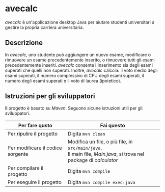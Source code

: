 # avecalc
_avecalc_ è un'applicazione desktop Java per aiutare studenti universitari a gestire la propria carriera universitaria.

## Descrizione
In _avecalc_, uno studente può aggiungere un nuovo esame, modificare o rimuovere un esame precedentemente inserito, o rimuovere tutti gli esami precedentemente inseriti. _avecalc_ consente l'inserimento sia degli esami superati che quelli non superati. Inoltre, _avecalc_ calcola: il voto medio degli esami superati, il numero complessivo di CFU degli esami superati, il numero degli esami superati e il voto di laurea (ipotetico).

## Istruzioni per gli sviluppatori
Il progetto è basato su *Maven*. Seguono alcune istruzioni utili per gli sviluppatori.

| Per fare qusto | Fai questo |
| -----------|-----------|
| Per ripulire il progetto | Digita `mvn clean` |
| Per modificare il codice sorgente | Modifica un file, o più file, in `src/main/java`.<br> Il main file, *Main.java*, si trova nel package di *calculator* |
| Per compilare il progetto | Digita `mvn compile` |
| Per eseguire il progetto | Digita `mvn compile exec:java` |
